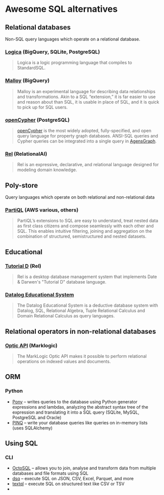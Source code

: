 # Awesome SQL alternatives

## Relational databases

Non-SQL query languages which operate on a relational database.

### [Logica](https://github.com/EvgSkv/logica) (BigQuery, SQLite, PostgreSQL)
> Logica is a logic programming language that compiles to StandardSQL.

### [Malloy](https://github.com/looker-open-source/malloy) (BigQuery)
> Malloy is an experimental language for describing data relationships and transformations. Akin to a SQL “extension,” it is far easier to use and reason about than SQL, it is usable in place of SQL, and it is quick to pick up for SQL users.

### [openCypher](https://github.com/bitnine-oss/agensgraph) (PostgreSQL)
> [openCypher](http://opencypher.org/) is the most widely adopted, fully-specified, and open query language for property graph databases. ANSI-SQL queries and Cypher queries can be integrated into a single query in [AgensGraph](https://bitnine.net/agensgraph/).

### [Rel](https://docs.relational.ai/rel/intro/overview/) (RelationalAI)

> Rel is an expressive, declarative, and relational language designed for modeling domain knowledge.

## Poly-store
Query languages which operate on both relational and non-relational data

### [PartiQL](https://partiql.org/tutorial.html) (AWS various, others)
> PartiQL’s extensions to SQL are easy to understand, treat nested data as first class citizens and compose seamlessly with each other and SQL. This enables intuitive filtering, joining and aggregation on the combination of structured, semistructured and nested datasets.

## Educational

### [Tutorial D](https://github.com/DaveVoorhis/Rel) (Rel)
> Rel is a desktop database management system that implements Date & Darwen's "Tutorial D" database language.

### [Datalog Educational System](http://des.sourceforge.net/)
> The Datalog Educational System is a deductive database system with Datalog, SQL, Relational Algebra, Tuple Relational Calculus and Domain Relational Calculus as query languages. 

## Relational operators in non-relational databases

### [Optic API](https://docs.marklogic.com/guide/app-dev/OpticAPI) (Marklogic)
> The MarkLogic Optic API makes it possible to perform relational operations on indexed values and documents.

## ORM

### Python
- [Pony](https://github.com/ponyorm/pony/) – writes queries to the database using Python generator expressions and lambdas, analyzing the abstract syntax tree of the expression and translating it into a SQL query (SQLite, MySQL, PostgreSQL and Oracle)
- [PINQ](https://macropy3.readthedocs.io/en/latest/pinq.html#pinq) – write your database queries like queries on in-memory lists (uses SQLAlchemy)

## Using SQL

### CLI
- [OctoSQL](https://github.com/cube2222/octosql) – allows you to join, analyse and transform data from multiple databases and file formats using SQL
- [dsq](https://github.com/multiprocessio/dsq) – execute SQL on JSON, CSV, Excel, Parquet, and more
- [textql](https://github.com/dinedal/textql) – execute SQL on structured text like CSV or TSV
- 
